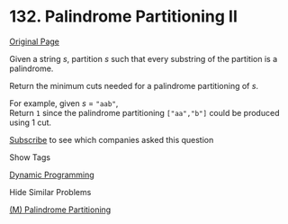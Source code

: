 # 132. Palindrome Partitioning II

[Original Page](https://leetcode.com/problems/palindrome-partitioning-ii/)

Given a string _s_, partition _s_ such that every substring of the partition is a palindrome.

Return the minimum cuts needed for a palindrome partitioning of _s_.

For example, given _s_ = `"aab"`,  
Return `1` since the palindrome partitioning `["aa","b"]` could be produced using 1 cut.

<div>

[Subscribe](/subscribe/) to see which companies asked this question

</div>

<div>

<div id="tags" class="btn btn-xs btn-warning">Show Tags</div>

<span class="hidebutton">[Dynamic Programming](/tag/dynamic-programming/)</span></div>

<div>

<div id="similar" class="btn btn-xs btn-warning">Hide Similar Problems</div>

<span class="hidebutton" style="display: inline; opacity: 0.996379;">[(M) Palindrome Partitioning](/problems/palindrome-partitioning/)</span></div>